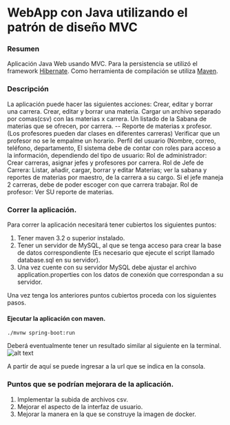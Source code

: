 # WebApp con Java utilizando el patrón de diseño MVC

### Resumen
Aplicación Java Web usando MVC.
Para la persistencia se utilizó  el framework [Hibernate](https://hibernate.org/orm/).
Como herramienta de compilación se utiliza [Maven](https://maven.apache.org/).

### Descripción
La aplicación puede hacer las siguientes acciones:
Crear, editar y borrar una carrera.
Crear, editar y borrar una materia. 
Cargar un archivo separado por comas(csv) con las materias x carrera.
Un listado de la Sabana de materias que se ofrecen, por carrera. --
Reporte de materias x profesor. (Los profesores pueden dar clases en diferentes carreras)
Verificar que un profesor no se le empalme un horario.
Perfil del usuario (Nombre, correo, teléfono, departamento,
El sistema debe de contar con roles para acceso a la información, dependiendo del tipo de usuario:
          Rol de administrador: Crear carreras, asignar jefes y profesores por carrera.
          Rol de Jefe de Carrera: Listar, añadir, cargar, borrar y editar Materias; ver la sabana y reportes de 
                                                  materias por maestro, de la carrera a su cargo.
                                                  Si el jefe maneja 2 carreras, debe de poder escoger con que carrera trabajar.
          Rol de profesor: Ver SU reporte de materias.



### Correr la aplicación.

Para correr la aplicación necesitará tener cubiertos los siguientes puntos:

1. Tener maven 3.2 o superior instalado.
2. Tener un servidor de MySQL, al que se tenga acceso para crear la base de datos correspondiente (Es necesario que ejecute el script llamado database.sql en su servidor).
3. Una vez cuente con su servidor MySQL debe ajustar el archivo application.properties con los datos de conexión que correspondan a su servidor.

Una vez tenga los anteriores puntos cubiertos proceda con los siguientes pasos.

#### Ejecutar la aplicación con maven.
```
./mvnw spring-boot:run
```

Deberá eventualmente tener un resultado similar al siguiente en la terminal.
![alt text](./images/terminal.jpg "Aplicacion corriendo en la terminal")

A partir de aquí se puede ingresar a la url que se indica en la consola.

### Puntos que se podrían mejorara de la aplicación.
1. Implementar la subida de archivos csv.
2. Mejorar el aspecto de la interfaz de usuario.
3. Mejorar la manera en la que se construye la imagen de docker.

